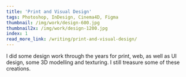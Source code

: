 ```yaml
---
title: 'Print and Visual Design'
tags: Photoshop, InDesign, Cinema4D, Figma
thumbnail: /img/work/design-600.jpg
thumbnail2x: /img/work/design-1200.jpg
index: 1
read_more_link: /writing/print-and-visual-design/
---
```


I did some design work through the years for print, web, as well as UI design, some 3D modelling and texturing. I still treasure some of these creations.
